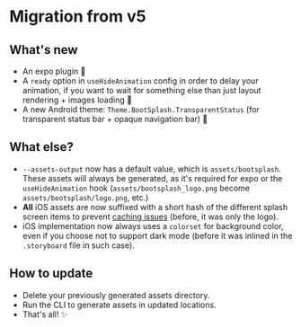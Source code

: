 # Migration from v5

## What's new

- An expo plugin 🧩
- A `ready` option in `useHideAnimation` config in order to delay your animation, if you want to wait for something else than just layout rendering + images loading 🚦
- A new Android theme: `Theme.BootSplash.TransparentStatus` (for transparent status bar + opaque navigation bar) 🫥

## What else?

- `--assets-output` now has a default value, which is `assets/bootsplash`. These assets will always be generated, as it's required for expo or the `useHideAnimation` hook (`assets/bootsplash_logo.png` become `assets/bootsplash/logo.png`, etc.)
- **All** iOS assets are now suffixed with a short hash of the different splash screen items to prevent [caching issues](https://stackoverflow.com/questions/33002829/ios-keeping-old-launch-screen-and-app-icon-after-update) (before, it was only the logo).
- iOS implementation now always uses a `colorset` for background color, even if you choose not to support dark mode (before it was inlined in the `.storyboard` file in such case).

## How to update

- Delete your previously generated assets directory.
- Run the CLI to generate assets in updated locations.
- That's all! ✨
